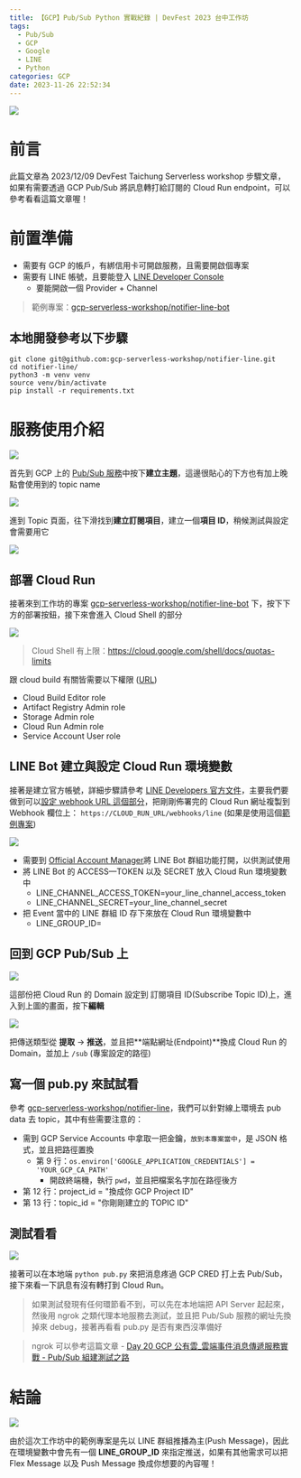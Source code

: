```yaml
---
title: 【GCP】Pub/Sub Python 實戰紀錄 | DevFest 2023 台中工作坊
tags:
  - Pub/Sub
  - GCP
  - Google
  - LINE
  - Python
categories: GCP
date: 2023-11-26 22:52:34
---
```


![](https://nijialin.com/images/2023/pubsub/OIG.jpeg)

# 前言

此篇文章為 2023/12/09 DevFest Taichung Serverless workshop 步驟文章，如果有需要透過 GCP Pub/Sub 將訊息轉打給訂閱的 Cloud Run endpoint，可以參考看看這篇文章喔！


<!-- more -->

# 前置準備

- 需要有 GCP 的帳戶，有綁信用卡可開啟服務，且需要開啟個專案
- 需要有 LINE 帳號，且要能登入 [LINE Developer Console](https://developers.line.biz/console/)
  - 要能開啟一個 Provider + Channel

> 範例專案：[gcp-serverless-workshop/notifier-line-bot](https://github.com/gcp-serverless-workshop/notifier-line-bot/tree/main)

## 本地開發參考以下步驟

```
git clone git@github.com:gcp-serverless-workshop/notifier-line.git
cd notifier-line/
python3 -m venv venv
source venv/bin/activate
pip install -r requirements.txt
```

# 服務使用介紹

![](https://nijialin.com/images/2023/pubsub/1.png)

首先到 GCP 上的 [Pub/Sub 服務](https://console.cloud.google.com/cloudpubsub/topic/create)中按下**建立主題**，這邊很貼心的下方也有加上晚點會使用到的 topic name

![](https://nijialin.com/images/2023/pubsub/2.png)

進到 Topic 頁面，往下滑找到**建立訂閱項目**，建立一個**項目 ID**，稍候測試與設定會需要用它

![](https://nijialin.com/images/2023/pubsub/3.png)

## 部署 Cloud Run

接著來到工作坊的專案 [gcp-serverless-workshop/notifier-line-bot](https://github.com/gcp-serverless-workshop/notifier-line-bot) 下，按下下方的部署按鈕，接下來會進入 Cloud Shell 的部分

![](https://nijialin.com/images/2023/pubsub/cloudshell.png)

> Cloud Shell 有上限：https://cloud.google.com/shell/docs/quotas-limits

跟 cloud build 有關皆需要以下權限 ([URL](https://cloud.google.com/run/docs/deploying-source-code#permissions_required_to_deploy))

- Cloud Build Editor role
- Artifact Registry Admin role
- Storage Admin role
- Cloud Run Admin role
- Service Account User role

## LINE Bot 建立與設定 Cloud Run 環境變數

接著是建立官方帳號，詳細步驟請參考 [LINE Developers 官方文件](https://developers.line.biz/en/docs/messaging-api/getting-started/#step-one-enable-use-of-messaging-api)，主要我們要做到可以[設定 webhook URL 這個部分](https://developers.line.biz/en/docs/messaging-api/building-bot/#setting-webhook-url)，把剛剛佈署完的 Cloud Run 網址複製到 Webhook 欄位上： `https://CLOUD_RUN_URL/webhooks/line` (如果是使用這個[範例專案](https://github.com/gcp-serverless-workshop/notifier-line))

![](https://nijialin.com/images/2023/pubsub/6.png)

- 需要到 [Official Account Manager](https://manager.line.biz/)將 LINE Bot 群組功能打開，以供測試使用
- 將 LINE Bot 的 ACCESS—TOKEN 以及 SECRET 放入 Cloud Run 環境變數中
  - LINE_CHANNEL_ACCESS_TOKEN=your_line_channel_access_token
  - LINE_CHANNEL_SECRET=your_line_channel_secret
- 把 Event 當中的 LINE 群組 ID 存下來放在 Cloud Run 環境變數中
  - LINE_GROUP_ID=

## 回到 GCP Pub/Sub 上

![](https://nijialin.com/images/2023/pubsub/4.png)

這部份把 Cloud Run 的 Domain 設定到 訂閱項目 ID(Subscribe Topic ID)上，進入到上圖的畫面，按下**編輯**

![](https://nijialin.com/images/2023/pubsub/5.png)

把傳送類型從 **提取** -> **推送**，並且把**端點網址(Endpoint)**換成 Cloud Run 的 Domain，並加上 `/sub` (專案設定的路徑)

## 寫一個 pub.py 來試試看

參考 [gcp-serverless-workshop/notifier-line](https://github.com/gcp-serverless-workshop/notifier-line-bot/blob/main/pub.py)，我們可以針對線上環境去 pub data 去 topic，其中有些需要注意的：

- 需到 GCP Service Accounts 中拿取一把金鑰，`放到本專案當中`，是 JSON 格式，並且把路徑置換
  - 第 9 行：`os.environ['GOOGLE_APPLICATION_CREDENTIALS'] = 'YOUR_GCP_CA_PATH'`
    - 開啟終端機，執行 `pwd`，並且把檔案名字加在路徑後方
- 第 12 行：project_id = "換成你 GCP Project ID"
- 第 13 行：topic_id = "你剛剛建立的 TOPIC ID"

## 測試看看

![](https://nijialin.com/images/2023/pubsub/code.png)

接著可以在本地端 `python pub.py` 來把消息疼過 GCP CRED 打上去 Pub/Sub，接下來看一下訊息有沒有轉打到 Cloud Run。

> 如果測試發現有任何環節看不到，可以先在本地端把 API Server 起起來，然後用 ngrok 之類代理本地服務去測試，並且把 Pub/Sub 服務的網址先換掉來 debug，接著再看看 pub.py 是否有東西沒準備好

> ngrok 可以參考這篇文章 - [Day 20 GCP 公有雲\_雲端事件消息傳遞服務實戰 - Pub/Sub 組建測試之路](https://ithelp.ithome.com.tw/articles/10249308)

# 結論

![](https://nijialin.com/images/2023/pubsub/intro.jpeg)


由於這次工作坊中的範例專案是先以 LINE 群組推播為主(Push Message)，因此在環境變數中會先有一個 **LINE_GROUP_ID** 來指定推送，如果有其他需求可以把 Flex Message 以及 Push Message 換成你想要的內容喔！
